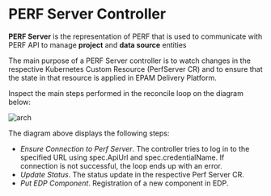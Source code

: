 # PERF Server Controller

**PERF Server** is the representation of PERF that is used to communicate with PERF API to manage **project** and **data source** entities 

The main purpose of a PERF Server controller is to watch changes in the respective Kubernetes Custom Resource (PerfServer CR)
 and to ensure that the state in that resource is applied in EPAM Delivery Platform.
 
Inspect the main steps performed in the reconcile loop on the diagram below:

![arch](http://www.plantuml.com/plantuml/proxy?src=https://raw.githubusercontent.com/epmd-edp/perf-operator/master/documentation/puml/perf_server_chain.puml&raw=true)

The diagram above displays the following steps:

- *Ensure Connection to Perf Server*. The controller tries to log in to the specified URL using spec.ApiUrl and spec.credentialName. 
If connection is not successful, the loop ends up with an error. 
- *Update Status*. The status update in the respective Perf Server CR.
- *Put EDP Component*. Registration of a new component in EDP.
